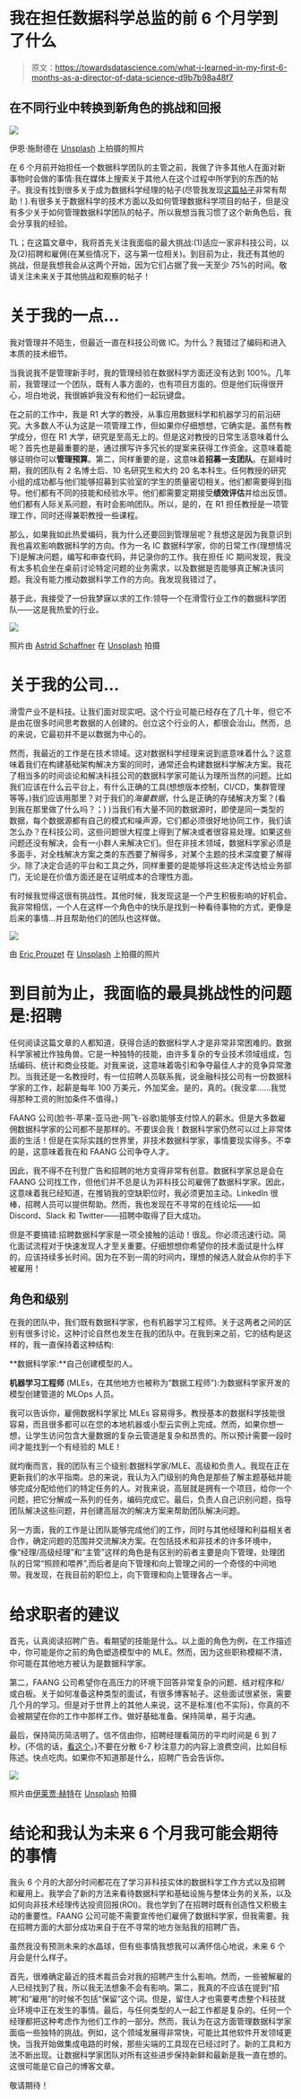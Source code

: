 # 我在担任数据科学总监的前 6 个月学到了什么

> 原文：<https://towardsdatascience.com/what-i-learned-in-my-first-6-months-as-a-director-of-data-science-d9b7b98a48f7>

## 在不同行业中转换到新角色的挑战和回报

![](img/e3e385cb14cd374238eac437e3181321.png)

伊恩·施耐德在 [Unsplash](https://unsplash.com?utm_source=medium&utm_medium=referral) 上拍摄的照片

在 6 个月前开始担任一个数据科学团队的主管之前，我做了许多其他人在面对新事物时会做的事情:我在媒体上搜索关于其他人在这个过程中所学到的东西的帖子。我没有找到很多关于成为数据科学经理的帖子(尽管我发现[这篇帖子](https://medium.com/data-science-at-microsoft/onboarding-to-a-data-science-team-2b735dae464)非常有帮助！).有很多关于数据科学的技术方面以及如何管理数据科学项目的帖子，但是没有多少关于如何管理数据科学团队的帖子。所以我想当我习惯了这个新角色后，我会分享我的经验。

TL；在这篇文章中，我将首先关注我面临的最大挑战:(1)适应一家非科技公司，以及(2)招聘和雇佣(在某些情况下，这与第一位相关)。到目前为止，我还有其他的挑战，但是我想我会从这两个开始，因为它们占据了我一天至少 75%的时间。敬请关注未来关于其他挑战和观察的帖子！

# 关于我的一点…

我对管理并不陌生，但最近一直在科技公司做 IC。为什么？我错过了编码和进入本质的技术细节。

当我说我不是管理新手时，我的管理经验在数据科学方面还没有达到 100%。几年前，我管理过一个团队，既有人事方面的，也有项目方面的。但是他们玩得很开心，坦白地说，我很嫉妒我没有和他们一起玩键盘。

在之前的工作中，我是 R1 大学的教授，从事应用数据科学和机器学习的前沿研究。大多数人不认为这是一项管理工作，但如果你仔细想想，它确实是。虽然有教学成分，但在 R1 大学，研究是至高无上的。但是这对教授的日常生活意味着什么呢？首先也是最重要的是，通过撰写许多冗长的提案来获得工作资金。这意味着能够证明你可以**管理预算**。第二，同样重要的是，这意味着**招募一支团队**。在巅峰时期，我的团队有 2 名博士后、10 名研究生和大约 20 名本科生。任何教授的研究小组的成功都与他们能够招募到实验室的学生的质量密切相关。他们都需要得到指导。他们都有不同的技能和经验水平。他们都需要定期接受**绩效评估**并给出反馈。他们都有人际关系问题，有时会影响团队。所以，是的，在 R1 担任教授是一项管理工作，同时还得兼职教授一些课程。

那么，如果我如此热爱编码，我为什么还要回到管理层呢？我想这是因为我意识到我也喜欢影响数据科学的方向。作为一名 IC 数据科学家，你的日常工作(理想情况下)是解决问题，编写和审查代码，并记录你的工作。我在担任 IC 期间发现，我没有太多机会坐在桌前讨论特定问题的业务需求，以及数据是否能够真正解决该问题。我没有能力推动数据科学工作的方向。我发现我错过了。

基于此，我接受了一份我梦寐以求的工作:领导一个在滑雪行业工作的数据科学团队——这是我热爱的行业。

![](img/3c358e72eba6676e2849fefb3d394fb6.png)

照片由 [Astrid Schaffner](https://unsplash.com/@familyschaffner?utm_source=medium&utm_medium=referral) 在 [Unsplash](https://unsplash.com?utm_source=medium&utm_medium=referral) 拍摄

# 关于我的公司…

滑雪产业不是科技。让我们面对现实吧。这个行业可能已经存在了几十年，但它不是由花很多时间思考数据的人创建的。创立这个行业的人，都很会治山。然而，总的来说，它最初并不是以数据为中心的。

然而，我最近的工作是在技术领域。这对数据科学经理来说到底意味着什么？这意味着我们在构建基础架构解决方案的同时，通常还会构建数据科学解决方案。我花了相当多的时间谈论和解决科技公司的数据科学家可能认为理所当然的问题。比如我们应该在什么云平台上，有什么正确的工具(想想版本控制，CI/CD，集群管理等等。)我们应该用那里？对于我们的*海量数据*，什么是正确的存储解决方案？(看到我在那里做了什么吗？；) )当我们有大量不同的数据源时，即使是同一类型的数据，每个数据源都有自己的模式和噪声源，它们都必须很好地协同工作，我们该怎么办？在科技公司，这些问题很大程度上得到了解决或者很容易处理。如果这些问题还没有解决，会有一小群人来解决它们。但在非技术领域，数据科学家必须是多面手，对全栈解决方案之类的东西要了解得多，对某个主题的技术深度要了解得少。除了决定合适的平台和工具之外，同样重要的是能够将这些决定传达给业务部门，无论是在价值方面还是在证明成本的合理性方面。

有时候我觉得这很有挑战性。其他时候，我发现这是一个产生积极影响的好机会。我非常相信，一个人在这样一个角色中的快乐是找到一种看待事物的方式，更像是后来的事情…并且帮助他们的团队也这样做。

![](img/011616b03335598755346a6e3974c523.png)

由 [Eric Prouzet](https://unsplash.com/@eprouzet?utm_source=medium&utm_medium=referral) 在 [Unsplash](https://unsplash.com?utm_source=medium&utm_medium=referral) 上拍摄的照片

# 到目前为止，我面临的最具挑战性的问题是:招聘

任何阅读这篇文章的人都知道，获得合适的数据科学人才是非常非常困难的。数据科学家被比作独角兽。它是一种独特的技能，由许多复杂的专业技术领域组成，包括编码、统计和商业技能。对我来说，这意味着吸引和争夺最佳人才的竞争异常激烈。当我还是一名教授时，有一位招聘人员联系我，说金融科技公司有一份数据科学家的工作，起薪是每年 100 万美元，外加奖金。是的，真的。(我没拿……我觉得那种工资的附加条件不值得。)

FAANG 公司(脸书-苹果-亚马逊-网飞-谷歌)能够支付惊人的薪水。但是大多数雇佣数据科学家的公司都不是那样的。不要误会我！数据科学家仍然可以过上非常体面的生活！但是在实际实践的世界里，非技术数据科学家，事情要现实得多。不幸的是，这意味着我在和 FAANG 公司争夺人才。

因此，我不得不在刊登广告和招聘的地方变得非常有创意。数据科学家总是会在 FAANG 公司找工作，但他们并不总是认为非科技公司雇佣了数据科学家。因此，这意味着我已经知道，在推销我的空缺职位时，我必须更加主动。LinkedIn 很棒，招聘人员可以提供帮助。然而，我也发现在不寻常的在线论坛——如 Discord、Slack 和 Twitter——招聘中取得了巨大成功。

但是不要搞错:招聘数据科学家是一项全接触的运动！很乱。你必须迅速行动。简化面试流程对于快速发现人才至关重要。仔细想想你希望你的技术面试是什么样的，应该持续多长时间。因为在不到一周的时间内，理想的候选人就会从你的手下被雇用！

## 角色和级别

在我的团队中，我们既有数据科学家，也有机器学习工程师。关于这两者之间的区别有很多讨论，这种讨论自然也发生在我的团队中。在我到来之前，它的结构是这样的，我一直保持着这种结构:

**数据科学家:**自己创建模型的人。

**机器学习工程师** (MLEs，在其他地方也被称为“数据工程师”):为数据科学家开发的模型创建管道的 MLOps 人员。

我可以告诉你，雇佣数据科学家比 MLEs 容易得多。教授基本的数据科学技能很容易，而且很多都可以在您的本地机器或小型云实例上完成。然而，如果你想一想，让学生访问包含大量数据的复杂云管道是复杂和昂贵的。所以预计需要一段时间才能找到一个有经验的 MLE！

就均衡而言，我的团队有三个级别:数据科学家/MLE、高级和负责人。我现在正在更新我们的水平指南。总的来说，我认为入门级别的角色是那些了解主题基础并能够完成分配给他们的特定任务的人。对我来说，高层就是拥有一个项目，给你一个问题，把它分解成一系列的任务，编码完成它。最后，负责人自己识别问题，指导团队解决这些问题，并创建高层次的解决方案来帮助团队解决问题。

另一方面，我的工作是让团队能够完成他们的工作，同时与其他经理和利益相关者合作，确定问题的范围并交流解决方案。在包括技术和非技术的许多环境中，像“经理/高级经理”和“主管”这样的角色是有区别的前者主要是向下管理，处理团队的日常“照顾和喂养”,而后者是向下管理和向上管理之间的一个奇怪的中间地带。我发现，在我目前的职位上，向下管理和向上管理各占一半。

# 给求职者的建议

首先，认真阅读招聘广告。看期望的技能是什么。以上面的角色为例，在工作描述中，你可能是你之前的角色塑造模型中的 MLE。然而，因为这些职称模糊不清，你可能在其他地方被认为是数据科学家。

第二，FAANG 公司希望你在高压力的环境下回答非常复杂的问题、结对程序和/或白板。关于如何准备这种类型的面试，有很多博客帖子。这些面试很紧张，需要几个月的学习。但是对于世界上的其他人来说，这不是标准(也不实际)，你真的不会被期望在你的工作中那样工作。做好基础准备。保持简单，易于沟通。

最后，保持简历简洁明了。信不信由你，招聘经理看简历的平均时间是 6 到 7 秒。(不信的话，[看这个](https://www.indeed.com/career-advice/resumes-cover-letters/how-long-do-employers-look-at-resumes#:~:text=How%20long%20do%20employers%20look,for%20only%20a%20few%20seconds.)。)不要在分散 6-7 秒注意力的内容上浪费空间，比如目标陈述。快点吃肉。如果你不知道那是什么，招聘广告会告诉你。

![](img/6c1597e7f0d1dec9851d3b353f762ec4.png)

照片由[伊莱贾·赫特](https://unsplash.com/@elijahdhiett?utm_source=medium&utm_medium=referral)在 [Unsplash](https://unsplash.com?utm_source=medium&utm_medium=referral) 拍摄

# 结论和我认为未来 6 个月我可能会期待的事情

我头 6 个月的大部分时间都花在了学习非科技实体的数据科学工作方式以及招聘和雇用上。我学会了新的方法来看待数据科学和基础设施与整体业务的关系，以及如何向非技术经理传达投资回报(ROI)。我也学到了在招聘时既有创造性又积极主动的重要性。FAANG 公司可能不需要宣传他们雇佣了数据科学家，但我需要。我在招聘方面的大部分成功来自于在不寻常的地方张贴我的招聘广告。

虽然我没有预测未来的水晶球，但有些事情我想我可以满怀信心地说，未来 6 个月会是什么样子。

首先，很难确定最近的技术裁员会对我的招聘产生什么影响。然而，一些被解雇的人已经找到了我，所以我无法想象不会有影响。第二，我真的不应该在提到“招聘”和“雇用”的时候不包括“保留”这个词。但是，留住人才也需要考虑整个科技就业环境中正在发生的事情。最后，与任何类型的人一起工作都是复杂的。任何一个经理都把这种考虑作为他们工作的一部分。然而，我认为在这方面管理数据科学家面临一些独特的挑战。例如，这个领域发展得非常快，可能比其他软件开发领域更快。当我开始做集成电路的时候，那些尖端的工具现在已经过时了。新的工具和方法不断出现。让数据科学家团队对所有这些进步保持新鲜和最新是我一直在想的。这很可能是它自己的博客文章。

敬请期待！